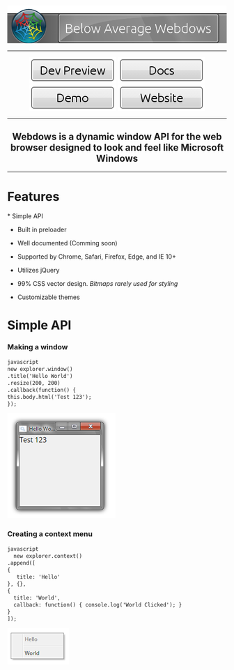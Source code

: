 <img src="https://raw.githubusercontent.com/krisdb2009/webdows-docs/master/images/banner.png">
<hr>
<p align="center">
<a href="https://belowaverage.org/webdows/"><img src="https://raw.githubusercontent.com/krisdb2009/webdows-docs/master/images/dev.png"></a>
<a href="https://github.com/belowaverage-org/webdows/wiki"><img src="https://raw.githubusercontent.com/krisdb2009/webdows-docs/master/images/docs.png"></a>
<a href="http://webdows.belowaverage.org/"><img src="https://raw.githubusercontent.com/krisdb2009/webdows-docs/master/images/demo.png"></a>
<a href="https://belowaverage.org/"><img src="https://raw.githubusercontent.com/krisdb2009/webdows-docs/master/images/website.png"></a>
</p>
<hr>
<h2 align="center">Webdows is a dynamic window API for the web browser designed to look and feel like Microsoft Windows</h2>
<hr>
<h1>Features</h1>
* Simple API

* Built in preloader

* Well documented (Comming soon)

* Supported by Chrome, Safari, Firefox, Edge, and IE 10+

* Utilizes jQuery

* 99% CSS vector design. *Bitmaps rarely used for styling*

* Customizable themes

<h1>Simple API</h1>
<h3>Making a window</h3>

    javascript
    new explorer.window()
    .title('Hello World')
    .resize(200, 200)
    .callback(function() {
    this.body.html('Test 123');
    });
    
<img src="https://raw.githubusercontent.com/krisdb2009/webdows-docs/master/images/simpleapi1.PNG">

<h3>Creating a context menu</h3>
  
    javascript
      new explorer.context()
    .append([
    {
       title: 'Hello'
    }, {}, 
    {
      title: 'World',
      callback: function() { console.log('World Clicked'); }
    }
    ]);

<img src="https://raw.githubusercontent.com/krisdb2009/webdows-docs/master/images/context.png">
